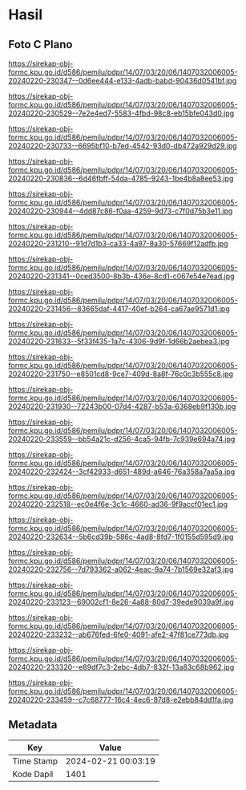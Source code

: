 # Hasil

## Foto C Plano

https://sirekap-obj-formc.kpu.go.id/d586/pemilu/pdpr/14/07/03/20/06/1407032006005-20240220-230347--0d6ee444-e133-4adb-babd-90436d0541bf.jpg

https://sirekap-obj-formc.kpu.go.id/d586/pemilu/pdpr/14/07/03/20/06/1407032006005-20240220-230529--7e2e4ed7-5583-4fbd-98c8-eb15bfe043d0.jpg

https://sirekap-obj-formc.kpu.go.id/d586/pemilu/pdpr/14/07/03/20/06/1407032006005-20240220-230733--6695bf10-b7ed-4542-93d0-db472a929d29.jpg

https://sirekap-obj-formc.kpu.go.id/d586/pemilu/pdpr/14/07/03/20/06/1407032006005-20240220-230836--6d46fbff-54da-4785-9243-1be4b8a8ee53.jpg

https://sirekap-obj-formc.kpu.go.id/d586/pemilu/pdpr/14/07/03/20/06/1407032006005-20240220-230944--4dd87c86-f0aa-4259-9d73-c7f0d75b3e11.jpg

https://sirekap-obj-formc.kpu.go.id/d586/pemilu/pdpr/14/07/03/20/06/1407032006005-20240220-231210--91d7d1b3-ca33-4a97-8a30-57669f12adfb.jpg

https://sirekap-obj-formc.kpu.go.id/d586/pemilu/pdpr/14/07/03/20/06/1407032006005-20240220-231341--0ced3500-8b3b-436e-8cd1-c067e54e7ead.jpg

https://sirekap-obj-formc.kpu.go.id/d586/pemilu/pdpr/14/07/03/20/06/1407032006005-20240220-231456--83665daf-4417-40ef-b264-ca67ae9571d1.jpg

https://sirekap-obj-formc.kpu.go.id/d586/pemilu/pdpr/14/07/03/20/06/1407032006005-20240220-231633--5f33f435-1a7c-4306-9d9f-1d66b2aebea3.jpg

https://sirekap-obj-formc.kpu.go.id/d586/pemilu/pdpr/14/07/03/20/06/1407032006005-20240220-231750--e8501cd8-9ce7-409d-8a8f-76c0c3b555c8.jpg

https://sirekap-obj-formc.kpu.go.id/d586/pemilu/pdpr/14/07/03/20/06/1407032006005-20240220-231930--72243b00-07d4-4287-b53a-6368eb9f130b.jpg

https://sirekap-obj-formc.kpu.go.id/d586/pemilu/pdpr/14/07/03/20/06/1407032006005-20240220-233559--bb54a21c-d256-4ca5-94fb-7c939e694a74.jpg

https://sirekap-obj-formc.kpu.go.id/d586/pemilu/pdpr/14/07/03/20/06/1407032006005-20240220-232424--3cf42933-d651-489d-a646-76a358a7aa5a.jpg

https://sirekap-obj-formc.kpu.go.id/d586/pemilu/pdpr/14/07/03/20/06/1407032006005-20240220-232518--ec0e4f6e-3c1c-4660-ad36-9f9accf01ec1.jpg

https://sirekap-obj-formc.kpu.go.id/d586/pemilu/pdpr/14/07/03/20/06/1407032006005-20240220-232634--5b6cd39b-586c-4ad8-8fd7-1f0155d595d9.jpg

https://sirekap-obj-formc.kpu.go.id/d586/pemilu/pdpr/14/07/03/20/06/1407032006005-20240220-232756--7d793362-a062-4eac-9a74-7b1569e32af3.jpg

https://sirekap-obj-formc.kpu.go.id/d586/pemilu/pdpr/14/07/03/20/06/1407032006005-20240220-233123--69002cf1-8e26-4a88-80d7-39ede9039a9f.jpg

https://sirekap-obj-formc.kpu.go.id/d586/pemilu/pdpr/14/07/03/20/06/1407032006005-20240220-233232--ab676fed-6fe0-4091-afe2-47f81ce773db.jpg

https://sirekap-obj-formc.kpu.go.id/d586/pemilu/pdpr/14/07/03/20/06/1407032006005-20240220-233320--e89df7c3-2ebc-4db7-832f-13a83c68b962.jpg

https://sirekap-obj-formc.kpu.go.id/d586/pemilu/pdpr/14/07/03/20/06/1407032006005-20240220-233459--c7c68777-16c4-4ec6-87d8-e2ebb84dd1fa.jpg


## Metadata

| Key        | Value               |
| ---------- | ------------------- |
| Time Stamp | 2024-02-21 00:03:19 |
| Kode Dapil | 1401                |



